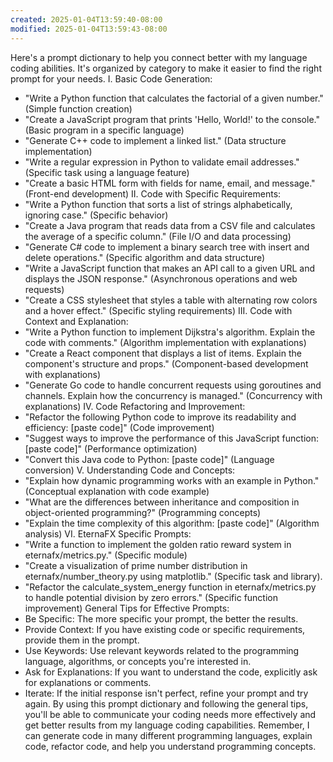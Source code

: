 ```yaml
---
created: 2025-01-04T13:59:40-08:00
modified: 2025-01-04T13:59:43-08:00
---
```


Here's a prompt dictionary to help you connect better with my language coding abilities. It's organized by category to make it easier to find the right prompt for your needs.
I. Basic Code Generation:
 * "Write a Python function that calculates the factorial of a given number." (Simple function creation)
 * "Create a JavaScript program that prints 'Hello, World!' to the console." (Basic program in a specific language)
 * "Generate C++ code to implement a linked list." (Data structure implementation)
 * "Write a regular expression in Python to validate email addresses." (Specific task using a language feature)
 * "Create a basic HTML form with fields for name, email, and message." (Front-end development)
II. Code with Specific Requirements:
 * "Write a Python function that sorts a list of strings alphabetically, ignoring case." (Specific behavior)
 * "Create a Java program that reads data from a CSV file and calculates the average of a specific column." (File I/O and data processing)
 * "Generate C# code to implement a binary search tree with insert and delete operations." (Specific algorithm and data structure)
 * "Write a JavaScript function that makes an API call to a given URL and displays the JSON response." (Asynchronous operations and web requests)
 * "Create a CSS stylesheet that styles a table with alternating row colors and a hover effect." (Specific styling requirements)
III. Code with Context and Explanation:
 * "Write a Python function to implement Dijkstra's algorithm. Explain the code with comments." (Algorithm implementation with explanations)
 * "Create a React component that displays a list of items. Explain the component's structure and props." (Component-based development with explanations)
 * "Generate Go code to handle concurrent requests using goroutines and channels. Explain how the concurrency is managed." (Concurrency with explanations)
IV. Code Refactoring and Improvement:
 * "Refactor the following Python code to improve its readability and efficiency: [paste code]" (Code improvement)
 * "Suggest ways to improve the performance of this JavaScript function: [paste code]" (Performance optimization)
 * "Convert this Java code to Python: [paste code]" (Language conversion)
V. Understanding Code and Concepts:
 * "Explain how dynamic programming works with an example in Python." (Conceptual explanation with code example)
 * "What are the differences between inheritance and composition in object-oriented programming?" (Programming concepts)
 * "Explain the time complexity of this algorithm: [paste code]" (Algorithm analysis)
VI. EternaFX Specific Prompts:
 * "Write a function to implement the golden ratio reward system in eternafx/metrics.py." (Specific module)
 * "Create a visualization of prime number distribution in eternafx/number_theory.py using matplotlib." (Specific task and library).
 * "Refactor the calculate_system_energy function in eternafx/metrics.py to handle potential division by zero errors." (Specific function improvement)
General Tips for Effective Prompts:
 * Be Specific: The more specific your prompt, the better the results.
 * Provide Context: If you have existing code or specific requirements, provide them in the prompt.
 * Use Keywords: Use relevant keywords related to the programming language, algorithms, or concepts you're interested in.
 * Ask for Explanations: If you want to understand the code, explicitly ask for explanations or comments.
 * Iterate: If the initial response isn't perfect, refine your prompt and try again.
By using this prompt dictionary and following the general tips, you'll be able to communicate your coding needs more effectively and get better results from my language coding capabilities. Remember, I can generate code in many different programming languages, explain code, refactor code, and help you understand programming concepts.
